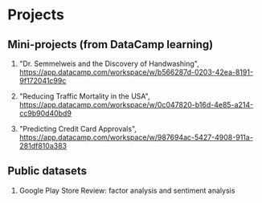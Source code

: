 # Projects

## Mini-projects (from DataCamp learning)
1. "Dr. Semmelweis and the Discovery of Handwashing", https://app.datacamp.com/workspace/w/b566287d-0203-42ea-8191-9f172041c99c

2. "Reducing Traffic Mortality in the USA", https://app.datacamp.com/workspace/w/0c047820-b16d-4e85-a214-cc9b90d40bd9

3. "Predicting Credit Card Approvals", https://app.datacamp.com/workspace/w/987694ac-5427-4908-911a-281df810a383

## Public datasets
1. Google Play Store Review: factor analysis and sentiment analysis
